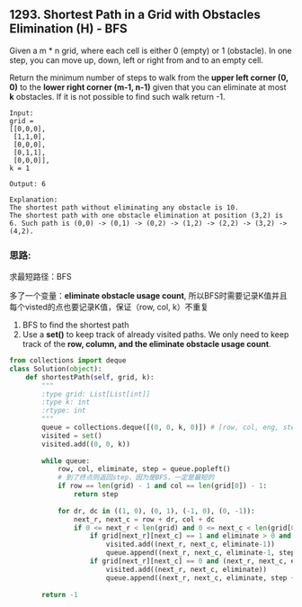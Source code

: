 ## 1293. Shortest Path in a Grid with Obstacles Elimination (H) - BFS

Given a m * n grid, where each cell is either 0 (empty) or 1 (obstacle). In one step, you can move up, down, left or right from and to an empty cell.

Return the minimum number of steps to walk from the **upper left corner (0, 0)** to the **lower right corner (m-1, n-1)** given that you can eliminate at most **k** obstacles. If it is not possible to find such walk return -1.

```
Input: 
grid = 
[[0,0,0],
 [1,1,0],
 [0,0,0],
 [0,1,1],
 [0,0,0]], 
k = 1

Output: 6

Explanation: 
The shortest path without eliminating any obstacle is 10. 
The shortest path with one obstacle elimination at position (3,2) is 6. Such path is (0,0) -> (0,1) -> (0,2) -> (1,2) -> (2,2) -> (3,2) -> (4,2).
```

### 思路:

求最短路径：BFS

多了一个变量：**eliminate obstacle usage count**, 所以BFS时需要记录K值并且每个visted的点也要记录K值，保证（row, col, k）不重复

1. BFS to find the shortest path
2. Use a **set()** to keep track of already visited paths. We only need to keep track of the **row, column, and the eliminate obstacle usage count**. 


```python
from collections import deque
class Solution(object):
    def shortestPath(self, grid, k):
        """
        :type grid: List[List[int]]
        :type k: int
        :rtype: int
        """
        queue = collections.deque([(0, 0, k, 0)]) # [row, col, eng, step]
        visited = set()
        visited.add((0, 0, k))
        
        while queue:
            row, col, eliminate, step = queue.popleft()
            # 到了终点则返回step，因为是BFS，一定是最短的
            if row == len(grid) - 1 and col == len(grid[0]) - 1:
                return step
            
            for dr, dc in ((1, 0), (0, 1), (-1, 0), (0, -1)):
                next_r, next_c = row + dr, col + dc
                if 0 <= next_r < len(grid) and 0 <= next_c < len(grid[0]):
                    if grid[next_r][next_c] == 1 and eliminate > 0 and (next_r, next_c, eliminate -1) not in visited:
                        visited.add((next_r, next_c, eliminate-1))
                        queue.append((next_r, next_c, eliminate-1, step + 1))
                    if grid[next_r][next_c] == 0 and (next_r, next_c, eliminate) not in visited:
                        visited.add((next_r, next_c, eliminate))
                        queue.append((next_r, next_c, eliminate, step + 1))
        
        return -1
```